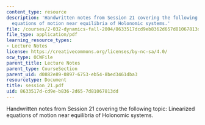 ```yaml
---
content_type: resource
description: 'Handwritten notes from Session 21 covering the following topic: Linearized
  equations of motion near equilibria of Holonomic systems.'
file: /courses/2-032-dynamics-fall-2004/8633517dcd9eb8362d657d81067813dd_session_21.pdf
file_type: application/pdf
learning_resource_types:
- Lecture Notes
license: https://creativecommons.org/licenses/by-nc-sa/4.0/
ocw_type: OCWFile
parent_title: Lecture Notes
parent_type: CourseSection
parent_uid: d0882e89-0897-6753-eb54-8bed3461dba3
resourcetype: Document
title: session_21.pdf
uid: 8633517d-cd9e-b836-2d65-7d81067813dd
---
```

Handwritten notes from Session 21 covering the following topic: Linearized equations of motion near equilibria of Holonomic systems.